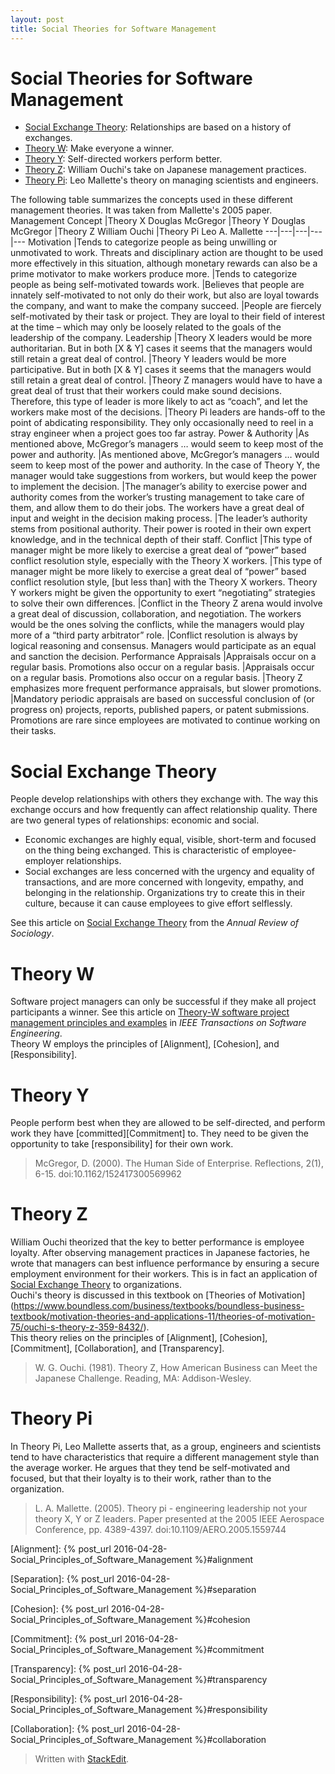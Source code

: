 ```yaml
---
layout: post
title: Social Theories for Software Management
---
```

Social Theories for Software Management
===
* [Social Exchange Theory](#exchange): Relationships are based on a history of exchanges.
* [Theory W](#theory_w):  Make everyone a winner.
* [Theory Y](#theory_y):  Self-directed workers perform better.
* [Theory Z](#theory_z):  William Ouchi's take on Japanese management practices.
* [Theory Pi](#theory_pi): Leo Mallette's theory on managing scientists and engineers.

The following table summarizes the concepts used in these different management theories.  It was taken from Mallette's 2005 paper. <br>
Management Concept |Theory X Douglas McGregor |Theory Y Douglas McGregor |Theory Z William Ouchi |Theory Pi Leo A. Mallette 
---|---|---|---|---
Motivation |Tends to categorize people as being unwilling or unmotivated to work. Threats and disciplinary action are thought to be used more effectively in this situation, although monetary rewards can also be a prime motivator to make workers produce more. |Tends to categorize people as being self-motivated towards work. |Believes that people are innately self-motivated to not only do their work, but also are loyal towards the company, and want to make the company succeed. |People are fiercely self-motivated by their task or project. They are loyal to their field of interest at the time – which may only be loosely related to the goals of the leadership of the company. 
Leadership |Theory X leaders would be more authoritarian. But in both [X & Y] cases it seems that the managers would still retain a great deal of control. |Theory Y leaders would be more participative. But in both [X & Y] cases it seems that the managers would still retain a great deal of control. |Theory Z managers would have to have a great deal of trust that their workers could make sound decisions. Therefore, this type of leader is more likely to act as “coach”, and let the workers make most of the decisions. |Theory Pi leaders are hands-off to the point of abdicating responsibility. They only occasionally need to reel in a stray engineer when a project goes too far astray. 
Power & Authority |As mentioned above, McGregor’s managers … would seem to keep most of the power and authority. |As mentioned above, McGregor’s managers … would seem to keep most of the power and authority. In the case of Theory Y, the manager would take suggestions from workers, but would keep the power to implement the decision. |The manager’s ability to exercise power and authority comes from the worker’s trusting management to take care of them, and allow them to do their jobs. The workers have a great deal of input and weight in the decision making process. |The leader’s authority stems from positional authority. Their power is rooted in their own expert knowledge, and in the technical depth of their staff. 
Conflict |This type of manager might be more likely to exercise a great deal of “power” based conflict resolution style, especially with the Theory X workers. |This type of manager might be more likely to exercise a great deal of “power” based conflict resolution style, [but less than] with the Theory X workers. Theory Y workers might be given the opportunity to exert “negotiating” strategies to solve their own differences. |Conflict in the Theory Z arena would involve a great deal of discussion, collaboration, and negotiation. The workers would be the ones solving the conflicts, while the managers would play more of a “third party arbitrator” role. |Conflict resolution is always by logical reasoning and consensus. Managers would participate as an equal and sanction the decision. 
Performance Appraisals |Appraisals occur on a regular basis. Promotions also occur on a regular basis. |Appraisals occur on a regular basis. Promotions also occur on a regular basis. |Theory Z emphasizes more frequent performance appraisals, but slower promotions. |Mandatory periodic appraisals are based on successful conclusion of (or progress on) projects, reports, published papers, or patent submissions. Promotions are rare since employees are motivated to continue working on their tasks.

# <a name="exchange">Social Exchange Theory</a>
People develop relationships with others they exchange with. The way this exchange occurs and how frequently can affect relationship quality. There are two general types of relationships: economic and social.<br>
* Economic exchanges are highly equal, visible, short-term and focused on the thing being exchanged. This is characteristic of employee-employer relationships.<br>
* Social exchanges are less concerned with the urgency and equality of transactions, and are more concerned with longevity, empathy, and belonging in the relationship. Organizations try to create this in their culture, because it can cause employees to give effort selflessly. <br>

See this article on [Social Exchange Theory](http://www.jstor.org/stable/2946096) from the _Annual Review of Sociology_.

# <a name="theory_w">Theory W</a>
Software project managers can only be successful if they make all project participants a winner. 
See this article on [Theory-W software project management principles and examples](http://ieeexplore.ieee.org/stamp/stamp.jsp?tp=&arnumber=29489&isnumber=1257) in _IEEE Transactions on Software Engineering_.  <br>
Theory W employs the principles of [Alignment], [Cohesion], and [Responsibility]. <br>
# <a name="theory_y">Theory Y</a>
People perform best when they are allowed to be self-directed, and perform work they have [committed][Commitment] to.  They need to be given the opportunity to take [responsibility] for their own work. <br>
> McGregor, D. (2000). The Human Side of Enterprise. Reflections, 2(1), 6-15. doi:10.1162/152417300569962

# <a name="theory_z">Theory Z</a>
William Ouchi theorized that the key to better performance is employee loyalty. After observing management practices in Japanese factories, he wrote that managers can best influence performance by ensuring a secure employment environment for their workers.  This is in fact an application of [Social Exchange Theory](#exchange) to organizations. <br>
Ouchi's theory is discussed in this textbook on [Theories of Motivation] (https://www.boundless.com/business/textbooks/boundless-business-textbook/motivation-theories-and-applications-11/theories-of-motivation-75/ouchi-s-theory-z-359-8432/). <br>
This theory relies on the principles of [Alignment], [Cohesion], [Commitment], [Collaboration], and [Transparency].<br>
> W. G. Ouchi. (1981). Theory Z, How American Business can Meet the Japanese Challenge. Reading, MA: Addison-Wesley.

# <a name="theory_pi">Theory Pi</a>
In Theory Pi, Leo Mallette asserts that, as a group, engineers and scientists tend to have characteristics that require a different management style than the average worker. He argues that they tend be self-motivated and focused, but that their loyalty is to their work, rather than to the organization.<br>
> L. A. Mallette. (2005). Theory pi - engineering leadership not your theory X, Y or Z leaders. Paper presented at the 2005 IEEE Aerospace Conference, pp. 4389-4397. doi:10.1109/AERO.2005.1559744 <br>


[Alignment]: {% post_url 2016-04-28-Social_Principles_of_Software_Management %}#alignment

[Separation]: {% post_url 2016-04-28-Social_Principles_of_Software_Management %}#separation

[Cohesion]: {% post_url 2016-04-28-Social_Principles_of_Software_Management %}#cohesion

[Commitment]: {% post_url 2016-04-28-Social_Principles_of_Software_Management %}#commitment

[Transparency]: {% post_url 2016-04-28-Social_Principles_of_Software_Management %}#transparency

[Responsibility]: {% post_url 2016-04-28-Social_Principles_of_Software_Management %}#responsibility

[Collaboration]: {% post_url 2016-04-28-Social_Principles_of_Software_Management %}#collaboration

> Written with [StackEdit](https://stackedit.io/).
